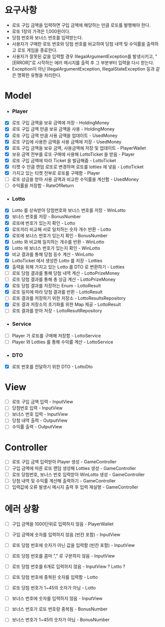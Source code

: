 # 요구사항
- 로또 구입 금액을 입력하면 구입 금액에 해당하는 만큼 로또를 발행해야 한다.
- 로또 1장의 가격은 1,000원이다.
- 당첨 번호와 보너스 번호를 입력받는다.
- 사용자가 구매한 로또 번호와 당첨 번호를 비교하여 당첨 내역 및 수익률을 출력하고 로또 게임을 종료한다.
- 사용자가 잘못된 값을 입력할 경우 IllegalArgumentException를 발생시키고, "[ERROR]"로 시작하는 에러 메시지를 출력 후 그 부분부터 입력을 다시 받는다.
- Exception이 아닌 IllegalArgumentException, IllegalStateException 등과 같은 명확한 유형을 처리한다.
# Model
- ###  Player
- [x] 로또 구입 금액을 보유 금액에 저장 - HoldingMoney
- [x] 로또 구입 금액 만큼 보유 금액을 사용 - HoldingMoney
- [x] 로또 구입 금액 만큼 사용 금액을 업데이트 - UsedMoney
- [x] 로또 구입에 사용한 금액을 사용 금액에 저장 - UsedMoney
- [x] 로또 구입 금액을 보유 금액, 사용금액에 저장 및 업데이트 - PlayerWallet
- [x] 보유 금액 전부를 로또 구매에 사용해 LottoTicket 을 받음 - Player
- [x] 로또 구입 금액에 따라 Ticket 을 발급해줌 - LottoTicket
- [x] 티켓 수 만큼 랜덤 로또로 변경하며 로또를 lotties 에 넣음 - LottoTicket
- [x] 가지고 있는 티켓 전부로 로또를 구매함 - Player
- [ ] 로또 상금을 받아 사용 금액과 비교한 수익률을 계산함 - UsedMoney
- [ ] 수익률을 저장함 - RateOfReturn
- ### Lotto
- [x] Lotto 를 상속받아 당첨번호와 보너스 번호를 저장 - WinLotto
- [x] 보너스 번호를 저장 - BonusNumber
- [x] 로또에 번호가 있는지 확인 - Lotto
- [x] 로또끼리 비교해 서로 일치하는 숫자 개수 반환 - Lotto
- [x] 로또에 보너스 번호가 있는지 확인 - BonusNumber
- [x] Lotto 와 비교해 일치하는 개수를 반환 - WinLotto
- [x] Lotto 에 보너스 번호가 있는지 확인 - WinLotto
- [x] 비교 결과를 통해 당첨 등수 계산 - WinLotto
- [x] LottoTicket 에서 생성한 Lotto 를 저장 - Lotties
- [x] 출력을 위해 가지고 있는 Lotto 를 DTO 로 변환하기 - Lotties
- [ ] 로또 당첨 결과를 통해 당첨 내역 계산 - LottoPrizeMoney
- [ ] 로또 당첨 결과를 통해 총 상금 계산 - LottoPrizeMoney
- [x] 로또 당첨 결과를 저장하는 Enum - LottoResult
- [x] 로또 일치에 따라 당첨 결과를 반환 - LottoResult
- [ ] 로또 결과를 저장하기 위한 저장소 - LottoResultsRepository
- [x] 로또 결과 저장소의 초기화를 위한 Map 제공 - LottoResult
- [ ] 로또 결과를 받아 저장 - LottoResultRepository

- ### Service
- [ ] Player 가 로또를 구매해 저장함 - LottoService
- [ ] Player 와 Lotties 를 통해 수익률 계산 - LottoService
- ### DTO
- [x] 로또 번호를 전달하기 위한 DTO - LottoDto

# View
- [ ] 로또 구입 금액 입력 - InputView
- [ ] 당첨번호 입력 - InputView
- [ ] 보너스 번호 입력 - InputView
- [ ] 당첨 내역 출력 - OutputView
- [ ] 수익률 출력 - OutputView

# Controller
- [ ] 로또 구입 금액 입력받아 Player 생성 - GameController
- [ ] 구입 금액에 따른 로또 랜덤 생성해 Lotties 생성 - GameController
- [ ] 로또 당첨번호, 보너스 번호 입력받아 WinLotto 생성 - GameController
- [ ] 당첨 내역 및 수익률 계산해 출력하기 - GameController
- [ ] 입력값에 오류 발생시 메시지 출력 후 입력 재실행 - GameController

# 에러 상황
- [ ] 구입 금액을 1000단위로 입력하지 않음 - PlayerWallet
- [ ] 구입 금액에 숫자를 입력하지 않음 (빈칸 포함) - InputView
- [ ] 로또 당첨 번호에 숫자가 아닌 값을 입력함 (빈칸 포함) - InputView
- [ ] 로또 당첨 번호를 콤마 "," 로 구분하지 않음 - InputView
- [ ] 로또 당첨 번호를 6개로 입력하지 않음 - InputView ? Lotto ?
- [ ] 로또 당첨 번호에 중복된 숫자를 입력함 - Lotto
- [ ] 로또 당첨 번호가 1~45의 숫자가 아님 - Lotto 
- [ ] 보너스 번호에 숫자를 입력하지 않음 - InputView
- [ ] 보너스 번호가 로또 번호랑 중복됨 - BonusNumber
- [ ] 보너스 번호가 1~45의 숫자가 아님 - BonusNumber

